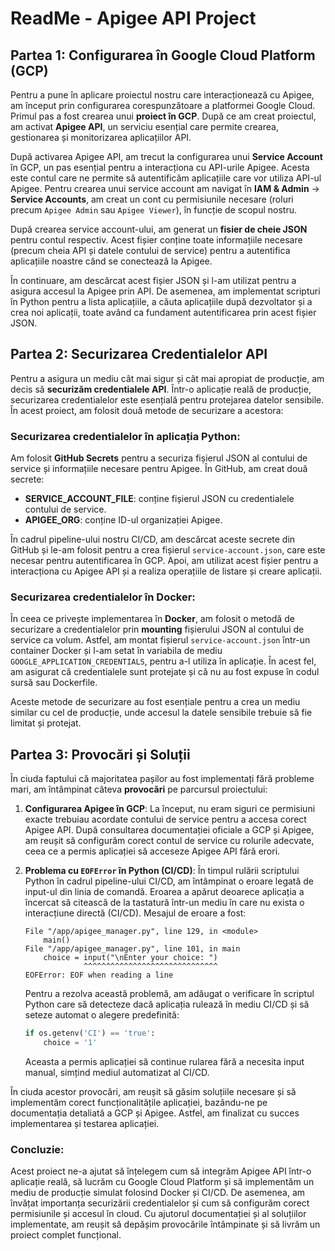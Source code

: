 # ReadMe - Apigee API Project

## Partea 1: Configurarea în Google Cloud Platform (GCP)

Pentru a pune în aplicare proiectul nostru care interacționează cu Apigee, am început prin configurarea corespunzătoare a platformei Google Cloud. Primul pas a fost crearea unui **proiect în GCP**. După ce am creat proiectul, am activat **Apigee API**, un serviciu esențial care permite crearea, gestionarea și monitorizarea aplicațiilor API.

După activarea Apigee API, am trecut la configurarea unui **Service Account** în GCP, un pas esențial pentru a interacționa cu API-urile Apigee. Acesta este contul care ne permite să autentificăm aplicațiile care vor utiliza API-ul Apigee. Pentru crearea unui service account am navigat în **IAM & Admin** → **Service Accounts**, am creat un cont cu permisiunile necesare (roluri precum `Apigee Admin` sau `Apigee Viewer`), în funcție de scopul nostru.

După crearea service account-ului, am generat un **fisier de cheie JSON** pentru contul respectiv. Acest fișier conține toate informațiile necesare (precum cheia API și datele contului de service) pentru a autentifica aplicațiile noastre când se conectează la Apigee.

În continuare, am descărcat acest fișier JSON și l-am utilizat pentru a asigura accesul la Apigee prin API. De asemenea, am implementat scripturi în Python pentru a lista aplicațiile, a căuta aplicațiile după dezvoltator și a crea noi aplicații, toate având ca fundament autentificarea prin acest fișier JSON.

## Partea 2: Securizarea Credentialelor API

Pentru a asigura un mediu cât mai sigur și cât mai apropiat de producție, am decis să **securizăm credentialele API**. Într-o aplicație reală de producție, securizarea credentialelor este esențială pentru protejarea datelor sensibile. În acest proiect, am folosit două metode de securizare a acestora:

### Securizarea credentialelor în aplicația Python:
Am folosit **GitHub Secrets** pentru a securiza fișierul JSON al contului de service și informațiile necesare pentru Apigee. În GitHub, am creat două secrete:
- **SERVICE_ACCOUNT_FILE**: conține fișierul JSON cu credentialele contului de service.
- **APIGEE_ORG**: conține ID-ul organizației Apigee.

În cadrul pipeline-ului nostru CI/CD, am descărcat aceste secrete din GitHub și le-am folosit pentru a crea fișierul `service-account.json`, care este necesar pentru autentificarea în GCP. Apoi, am utilizat acest fișier pentru a interacționa cu Apigee API și a realiza operațiile de listare și creare aplicații.

### Securizarea credentialelor în Docker:
În ceea ce privește implementarea în **Docker**, am folosit o metodă de securizare a credentialelor prin **mounting** fișierului JSON al contului de service ca volum. Astfel, am montat fișierul `service-account.json` într-un container Docker și l-am setat în variabila de mediu `GOOGLE_APPLICATION_CREDENTIALS`, pentru a-l utiliza în aplicație. În acest fel, am asigurat că credentialele sunt protejate și că nu au fost expuse în codul sursă sau Dockerfile.

Aceste metode de securizare au fost esențiale pentru a crea un mediu similar cu cel de producție, unde accesul la datele sensibile trebuie să fie limitat și protejat.

## Partea 3: Provocări și Soluții

În ciuda faptului că majoritatea pașilor au fost implementați fără probleme mari, am întâmpinat câteva **provocări** pe parcursul proiectului:

1. **Configurarea Apigee în GCP**: La început, nu eram siguri ce permisiuni exacte trebuiau acordate contului de service pentru a accesa corect Apigee API. După consultarea documentației oficiale a GCP și Apigee, am reușit să configurăm corect contul de service cu rolurile adecvate, ceea ce a permis aplicației să acceseze Apigee API fără erori.

2. **Problema cu `EOFError` în Python (CI/CD)**: În timpul rulării scriptului Python în cadrul pipeline-ului CI/CD, am întâmpinat o eroare legată de input-ul din linia de comandă. Eroarea a apărut deoarece aplicația a încercat să citească de la tastatură într-un mediu în care nu exista o interacțiune directă (CI/CD). Mesajul de eroare a fost:
   ```
   File "/app/apigee_manager.py", line 129, in <module>
       main()
   File "/app/apigee_manager.py", line 101, in main
       choice = input("\nEnter your choice: ")
                ^^^^^^^^^^^^^^^^^^^^^^^^^^^^^^
   EOFError: EOF when reading a line
   ```
   Pentru a rezolva această problemă, am adăugat o verificare în scriptul Python care să detecteze dacă aplicația rulează în mediu CI/CD și să seteze automat o alegere predefinită:
   ```python
   if os.getenv('CI') == 'true':
       choice = '1'
   ```
   Aceasta a permis aplicației să continue rularea fără a necesita input manual, simțind mediul automatizat al CI/CD.

În ciuda acestor provocări, am reușit să găsim soluțiile necesare și să implementăm corect funcționalitățile aplicației, bazându-ne pe documentația detaliată a GCP și Apigee. Astfel, am finalizat cu succes implementarea și testarea aplicației.

### Concluzie:
Acest proiect ne-a ajutat să înțelegem cum să integrăm Apigee API într-o aplicație reală, să lucrăm cu Google Cloud Platform și să implementăm un mediu de producție simulat folosind Docker și CI/CD. De asemenea, am învățat importanța securizării credentialelor și cum să configurăm corect permisiunile și accesul în cloud. Cu ajutorul documentației și al soluțiilor implementate, am reușit să depășim provocările întâmpinate și să livrăm un proiect complet funcțional.
